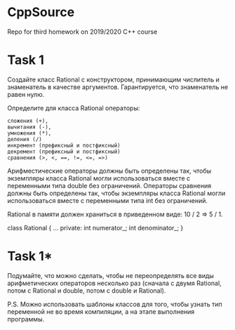 # CppSource

Repo for third homework on 2019/2020 C++ course

# Task 1

Создайте класс Rational с конструктором, принимающим числитель и знаменатель в качестве аргументов. Гарантируется, что знаменатель не равен нулю.

Определите для класса Rational операторы:

    сложения (+),
    вычитания (-),
    умножения (*),
    деления (/)
    инкремент (префиксный и постфиксный)
    декремент (префиксный и постфиксный)
    сравнения (>, <, ==, !=, <=, =>)

Арифместические операторы должны быть определены так, чтобы экземпляры класса Rational могли использоваться вместе с переменными типа double без ограничений. Операторы сравнения должны быть определены так, чтобы экземпляры класса Rational могли использоваться вместе с переменными типа int без ограничений.

Rational в памяти должен храниться в приведенном виде: 10 / 2 => 5 / 1.

class Rational
{
...
private:
	int numerator_;
	int denominator_;
}

# Task 1*

Подумайте, что можно сделать, чтобы не переопределять все виды арифметических операторов несколько раз (сначала с двумя Rational, потом с Rational и double, потом с double и Rational).

P.S. Можно использовать шаблоны классов для того, чтобы узнать тип переменной не во время компиляции, а на этапе выполнения программы.


